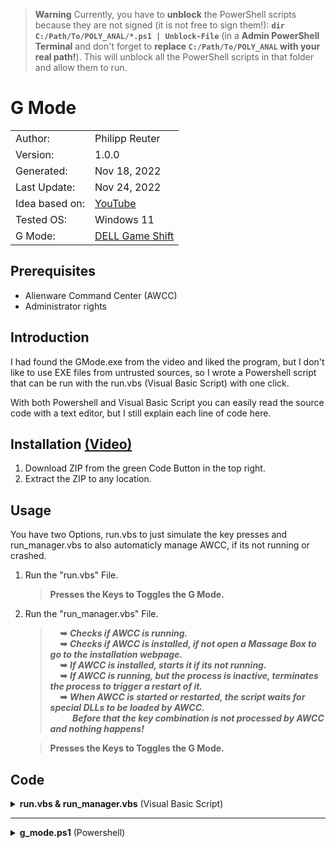 > **Warning** Currently, you have to **unblock** the PowerShell scripts because they are not signed (it is not free to sign them!): **`dir C:/Path/To/POLY_ANAL/*.ps1 | Unblock-File`** (in a **Admin PowerShell Terminal** and don't forget to **replace `C:/Path/To/POLY_ANAL` with your real path!**). This will unblock all the PowerShell scripts in that folder and allow them to run.

# G Mode

<table>
    <tr>
        <td>Author:</td>
        <td>Philipp Reuter</td>
    </tr>
    <tr>
        <td>Version:</td>
        <td>1.0.0</td>
    </tr>
    <tr>
        <td>Generated:</td>
        <td>Nov 18, 2022</td>
    </tr>
    <tr>
        <td>Last Update:</td>
        <td>Nov 24, 2022</td>
    </tr>
    <tr>
        <td>Idea based on:</td>
        <td><a href="https://www.youtube.com/watch?v=_uyORohSWvU">YouTube</a></td>
    </tr>
    <tr>
        <td>Tested OS:</td>
        <td>Windows 11</td>
    </tr>
    <tr>
        <td>G Mode:</td>
        <td><a href="https://www.dell.com/support/kbdoc/de-de/000132265/introduction-to-the-new-features-of-the-x500-g-series-of-gaming-notebooks?lang=en#Game_Shift">DELL Game Shift</a></td>
    </tr>
</table>

## Prerequisites

- Alienware Command Center (AWCC)
- Administrator rights

## Introduction

I had found the GMode.exe from the video and liked the program, but I don't like to use EXE files from untrusted sources, so I wrote a Powershell script that can be run with the run.vbs (Visual Basic Script) with one click.

With both Powershell and Visual Basic Script you can easily read the source code with a text editor, but I still explain each line of code here.

## Installation [(Video)](https://www.youtube.com/watch?v=SmMtJ7l6naM)

1. Download ZIP from the green Code Button in the top right.
2. Extract the ZIP to any location.

## Usage

You have two Options, run.vbs to just simulate the key presses and run_manager.vbs to also automaticly manage AWCC, if its not running or crashed.

1. Run the "run.vbs" File.
   > **Presses the Keys to Toggles the G Mode.**
2. Run the "run_manager.vbs" File.
   > &nbsp;&nbsp;&nbsp;&nbsp;**&#x27A5;** ***Checks if AWCC is running.***</br >
   > &nbsp;&nbsp;&nbsp;&nbsp;**&#x27A5;** ***Checks if AWCC is installed, if not open a Massage Box to go to the installation webpage.***</br >
   > &nbsp;&nbsp;&nbsp;&nbsp;**&#x27A5;** ***If AWCC is installed, starts it if its not running.***</br >
   > &nbsp;&nbsp;&nbsp;&nbsp;**&#x27A5;** ***If AWCC is running, but the process is inactive, terminates the process to trigger a restart of it.***</br >
   > &nbsp;&nbsp;&nbsp;&nbsp;**&#x27A5;** ***When AWCC is started or restarted, the script waits for special DLLs to be loaded by AWCC.***</br >
   > &nbsp;&nbsp;&nbsp;&nbsp;&nbsp;&nbsp;&nbsp;&nbsp; ***Before that the key combination is not processed by AWCC and nothing happens!***

   > **Presses the Keys to Toggles the G Mode.**

## Code

<details><summary><b>run.vbs & run_manager.vbs</b> (Visual Basic Script)</summary>
<p>

```vb
current_directory = CreateObject("Scripting.FileSystemObject").GetAbsolutePathName(".")
```

&nbsp;&nbsp;&nbsp;&nbsp;**&#x27A5;** **_Get the current directory._**

```vb
ps1_script_path = current_directory & "\g_mode.ps1"
```

&nbsp;&nbsp;&nbsp;&nbsp;**&#x27A5;** **_Concatenate current directory with file name to get the path to the script._**

```vb
cmd = "powershell.exe " & ps1_script_path
```

&nbsp;&nbsp;&nbsp;&nbsp;**&#x27A5;** **_Define the command to run the script._**

```vb
CreateObject("Wscript.Shell").Run cmd, 0, True
```

&nbsp;&nbsp;&nbsp;&nbsp;**&#x27A5;** **_Run the Script and hide the console._**

</p>
</details>

---

<details><summary><b>g_mode.ps1</b> (Powershell)</summary>
<p>

```powershell
Add-Type -MemberDefinition '[DllImport("user32.dll")] public static extern void keybd_event(byte bVk, byte bScan, uint dwFlags,UIntPtr dwExtraInfo);' -name t -namespace w32
```

&nbsp;&nbsp;&nbsp;&nbsp;**&#x27A5;** **_Import the "user32.dll" so we can use the keybd_event function._**

```powershell
[w32.t]::keybd_event(0x80,0,0,[UIntPtr]::Zero)
```

&nbsp;&nbsp;&nbsp;&nbsp;**&#x27A5;** **_Use the keybd_event function to press Key Code 0x80 (128)._**

```powershell
[w32.t]::keybd_event(0x80,0,0x2,[UIntPtr]::Zero)
```

&nbsp;&nbsp;&nbsp;&nbsp;**&#x27A5;** **_Use the keybd_event function to release Key Code 0x80 (128)._**

</p>
</details>
